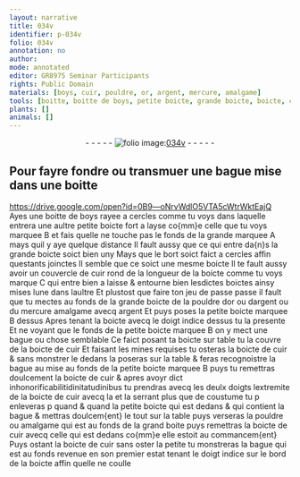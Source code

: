 ```yaml
---
layout: narrative
title: 034v
identifier: p-034v
folio: 034v
annotation: no
author:
mode: annotated
editor: GR8975 Seminar Participants
rights: Public Domain
materials: [boys, cuir, pouldre, or, argent, mercure, amalgame]
tools: [boitte, boitte de boys, petite boicte, grande boicte, boicte, couvercle de cuir, boictes, boicte de cuir, grand boite]
plants: []
animals: []
---
```


<div class="folio" align="center">- - - - - <a href="http://gallica.bnf.fr/ark:/12148/btv1b10500001g/f74.image" target="_blank"><img src="https://cu-mkp.github.io/2017-workshop-edition/assets/photo-icon.png" alt="folio image: " style="display:inline-block; margin-bottom:-3px;"/>034v</a> - - - - - </div>    

## Pour fayre fondre ou transmuer une bague mise dans une <span class="tl">boitte</span>

   https://drive.google.com/open?id=0B9—oNrvWdlO5VTA5cWtrWktEajQ  
Ayes une <span class="tl">boitte de <span class="m">boys</span></span> rayee a cercles comme tu voys dans laquelle entrera une aultre <span class="tl">petite boicte</span> fort a layse co{mm}e celle que tu voys marquee B et fais quelle ne touche pas le fonds de la grande marquee A mays quil y aye quelque distance Il fault aussy que ce qui entre da{n}s la <span class="tl">grande boicte</span> soict bien uny Mays que le bort soict faict a cercles affin questants joinctes Il semble que ce soict une mesme <span class="tl">boicte</span> Il te fault aussy avoir un <span class="tl">couvercle de <span class="m">cuir</span></span> rond de la longueur de la <span class="tl">boicte</span> comme tu voys marque C qui entre bien a laisse & entourne bien lesdictes <span class="tl">boictes</span> ainsy mises lune dans laultre Et plustost que faire ton jeu de passe passe il fault que tu mectes au fonds de la <span class="tl">grande boicte</span> de la <span class="m">pouldre</span> d<span class="m">or</span> ou d<span class="m">argent</span> ou du <span class="m">mercure</span> amalgame avecq <span class="m">argent</span> Et puys poses la <span class="tl">petite boicte</span> marquee B dessus Apres tenant la <span class="tl">boicte</span> avecq le <span class="bp">doigt indice</span> dessus tu la presente Et ne voyant que le fonds de la <span class="tl">petite boicte</span> marquee B on y mect une bague ou chose semblable Ce faict posant ta <span class="tl">boicte</span> sur table tu la couvre de la <span class="tl">boicte de <span class="m">cuir</span></span> Et faisant les mines requises tu osteras la <span class="tl">boicte de <span class="m">cuir</span></span> & sans monstrer le dedans la poseras sur la table & feras recognoistre la bague au mise au fonds de la <span class="tl">petite boicte</span> marquee B puys tu remettras doulcement la <span class="tl">boicte de <span class="m">cuir</span></span> & apres avoyr dict inhonorificabilitidinitatudinibus tu prendras avecq les deulx <span class="bp">doigts</span> lextremite de la <span class="tl">boicte de <span class="m">cuir</span></span> avecq la et la serrant plus que de coustume tu p enleveras p quand & quand la <span class="tl">petite boicte</span> qui est dedans & qui contient la bague & mettras doulcem{ent} le tout sur la table puys verseras la <span class="m">pouldre</span> ou <span class="m">amalgame</span> qui est au fonds de la <span class="tl">grand boite</span> puys remettras la <span class="tl">boicte de <span class="m">cuir</span></span> avecq celle qui est dedans co{mm}e elle estoit au commancem{ent} Puys ostant la <span class="tl">boicte de <span class="m">cuir</span></span> sans oster la petite tu monstreras la bague qui est au fonds revenue en son premier estat tenant le <span class="bp">doigt indice</span> sur le bord de la <span class="tl">boicte</span> affin quelle ne coulle 
 
